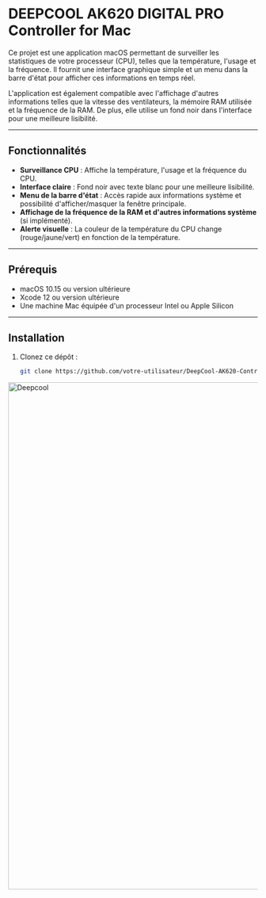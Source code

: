 # DEEPCOOL AK620 DIGITAL PRO Controller for Mac

Ce projet est une application macOS permettant de surveiller les statistiques de votre processeur (CPU), telles que la température, l'usage et la fréquence. Il fournit une interface graphique simple et un menu dans la barre d'état pour afficher ces informations en temps réel. 

L'application est également compatible avec l'affichage d'autres informations telles que la vitesse des ventilateurs, la mémoire RAM utilisée et la fréquence de la RAM. De plus, elle utilise un fond noir dans l'interface pour une meilleure lisibilité.

---

## Fonctionnalités

- **Surveillance CPU** : Affiche la température, l'usage et la fréquence du CPU.
- **Interface claire** : Fond noir avec texte blanc pour une meilleure lisibilité.
- **Menu de la barre d'état** : Accès rapide aux informations système et possibilité d'afficher/masquer la fenêtre principale.
- **Affichage de la fréquence de la RAM et d'autres informations système** (si implémenté).
- **Alerte visuelle** : La couleur de la température du CPU change (rouge/jaune/vert) en fonction de la température.

---

## Prérequis

- macOS 10.15 ou version ultérieure
- Xcode 12 ou version ultérieure
- Une machine Mac équipée d'un processeur Intel ou Apple Silicon

---

## Installation

1. Clonez ce dépôt :

   ```bash
   git clone https://github.com/votre-utilisateur/DeepCool-AK620-Controller.git
<img width="1024" height="1024" alt="Deepcool" src="https://github.com/user-attachments/assets/837739a2-c45d-4aff-87f9-f3926a95d331" />
